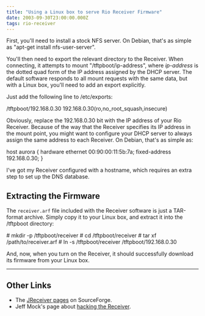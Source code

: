 ```yaml
---
title: "Using a Linux box to serve Rio Receiver Firmware"
date: 2003-09-30T23:00:00.000Z
tags: rio-receiver
---
```

First, you'll need to install a stock NFS server. On Debian, that's as simple as "apt-get install nfs-user-server".

You'll then need to export the relevant directory to the Receiver. When connecting, it attempts to mount "/tftpboot/ip-address", where _ip-address_ is the dotted quad form of the IP address assigned by the DHCP server. The default software responds to all mount requests with the same data, but with a Linux box, you'll need to add an export explicitly.

Just add the following line to /etc/exports:

<div class="snippet">
    /tftpboot/192.168.0.30 192.168.0.30(ro,no_root_squash,insecure)

</div>

Obviously, replace the 192.168.0.30 bit with the IP address of your Rio Receiver. Because of the way that the Receiver specifies its IP address in the mount point, you might want to configure your DHCP server to always assign the same address to each Receiver. On Debian, that's as simple as:
<div class="snippet">
      host aurora {
        hardware ethernet 00:90:00:11:5b:7a;
        fixed-address 192.168.0.30;
      }

</div>

I've got my Receiver configured with a hostname, which requires an extra step to set up the DNS database.
## Extracting the Firmware

The `receiver.arf` file included with the Receiver software is just a TAR-format archive. Simply copy it to your Linux box, and extract it into the /tftpboot directory:

<div class="snippet">
    # mkdir -p /tftpboot/receiver
    # cd /tftpboot/receiver
    # tar xf /path/to/receiver.arf
    # ln -s /tftpboot/receiver /tftpboot/192.168.0.30

</div>

And, now, when you turn on the Receiver, it should successfully download its firmware from your Linux box.

* * *

## Other Links

*   The [JReceiver pages](http://jreceiver.sourceforge.net/) on SourceForge.
*   Jeff Mock's page about [hacking the Receiver](http://www.mock.com/receiver/).
